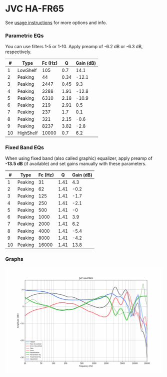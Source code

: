 # JVC HA-FR65
See [usage instructions](https://github.com/jaakkopasanen/AutoEq#usage) for more options and info.

### Parametric EQs
You can use filters 1-5 or 1-10. Apply preamp of -6.2 dB or -6.3 dB, respectively.

|   # | Type      |   Fc (Hz) |    Q |   Gain (dB) |
|-----|-----------|-----------|------|-------------|
|   1 | LowShelf  |       105 | 0.7  |        14.1 |
|   2 | Peaking   |        44 | 0.34 |       -12.1 |
|   3 | Peaking   |      2447 | 0.45 |         9.3 |
|   4 | Peaking   |      3288 | 1.91 |       -12.8 |
|   5 | Peaking   |      6310 | 2.18 |       -10.9 |
|   6 | Peaking   |       219 | 2.91 |         0.5 |
|   7 | Peaking   |       237 | 1.7  |         0.1 |
|   8 | Peaking   |       321 | 2.15 |        -0.6 |
|   9 | Peaking   |      8237 | 3.82 |        -2.8 |
|  10 | HighShelf |     10000 | 0.7  |         6.2 |

### Fixed Band EQs
When using fixed band (also called graphic) equalizer, apply preamp of **-13.5 dB** (if available) and set gains manually with these parameters.

|   # | Type    |   Fc (Hz) |    Q |   Gain (dB) |
|-----|---------|-----------|------|-------------|
|   1 | Peaking |        31 | 1.41 |         4.3 |
|   2 | Peaking |        62 | 1.41 |        -0.2 |
|   3 | Peaking |       125 | 1.41 |        -1.7 |
|   4 | Peaking |       250 | 1.41 |        -2.1 |
|   5 | Peaking |       500 | 1.41 |        -0   |
|   6 | Peaking |      1000 | 1.41 |         3.9 |
|   7 | Peaking |      2000 | 1.41 |         6.2 |
|   8 | Peaking |      4000 | 1.41 |        -5.4 |
|   9 | Peaking |      8000 | 1.41 |        -4.2 |
|  10 | Peaking |     16000 | 1.41 |        13.8 |

### Graphs
![](./JVC%20HA-FR65.png)
